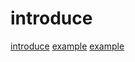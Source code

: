 # introduce

[introduce](https://www.zhihu.com/question/30642659)
[example](https://www.andres-loeh.de/Free.pdf)
[example](https://webspace.science.uu.nl/~swier004/talks/2018-fp-ams.pdf)
